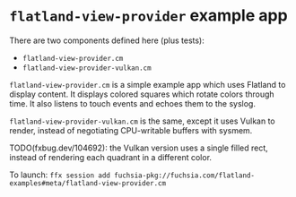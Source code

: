 # `flatland-view-provider` example app

There are two components defined here (plus tests):
- `flatland-view-provider.cm`
- `flatland-view-provider-vulkan.cm`

`flatland-view-provider.cm` is a simple example app which uses Flatland to display
content.  It displays colored squares which rotate colors through time.  It also listens
to touch events and echoes them to the syslog.

`flatland-view-provider-vulkan.cm` is the same, except it uses Vulkan to render, instead
of negotiating CPU-writable buffers with sysmem.

TODO(fxbug.dev/104692): the Vulkan version uses a single filled rect, instead of rendering
each quadrant in a different color.

To launch:
`ffx session add fuchsia-pkg://fuchsia.com/flatland-examples#meta/flatland-view-provider.cm`
